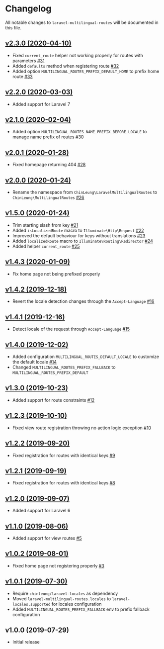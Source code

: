 # Changelog

All notable changes to `laravel-multilingual-routes` will be documented in this file.

## [v2.3.0 (2020-04-10)](https://github.com/chinleung/laravel-multilingual-routes/compare/v2.2.0...v2.3.0)

- Fixed `current_route` helper not working properly for routes with parameters [#31](https://github.com/chinleung/laravel-multilingual-routes/pull/31)
- Added `defaults` method when registering route [#32](https://github.com/chinleung/laravel-multilingual-routes/pull/32)
- Added option `MULTILINGUAL_ROUTES_PREFIX_DEFAULT_HOME` to prefix home route [#33](https://github.com/chinleung/laravel-multilingual-routes/pull/33)

## [v2.2.0 (2020-03-03)](https://github.com/chinleung/laravel-multilingual-routes/compare/v2.1.0...v2.2.0)

- Added support for Laravel 7

## [v2.1.0 (2020-02-04)](https://github.com/chinleung/laravel-multilingual-routes/compare/v2.0.1...v2.1.0)

- Added option `MULTILINGUAL_ROUTES_NAME_PREFIX_BEFORE_LOCALE` to manage name prefix of routes [#30](https://github.com/chinleung/laravel-multilingual-routes/issues/30)

## [v2.0.1 (2020-01-28)](https://github.com/chinleung/laravel-multilingual-routes/compare/v2.0.0...v2.0.1)

- Fixed homepage returning 404 [#28](https://github.com/chinleung/laravel-multilingual-routes/issues/28)

## [v2.0.0 (2020-01-24)](https://github.com/chinleung/laravel-multilingual-routes/compare/v1.5.0...v2.0.0)

- Rename the namespace from `ChinLeung\LaravelMultilingualRoutes` to `ChinLeung\MultilingualRoutes` [#26](https://github.com/chinleung/laravel-multilingual-routes/issues/26)

## [v1.5.0 (2020-01-24)](https://github.com/chinleung/laravel-multilingual-routes/compare/v1.4.3...v1.5.0)

- Trim starting slash from key [#21](https://github.com/chinleung/laravel-multilingual-routes/issues/21)
- Added `isLocalizedRoute` macro to `Illuminate\Http\Request` [#22](https://github.com/chinleung/laravel-multilingual-routes/issues/22)
- Improved the default behaviour for keys without translations [#23](https://github.com/chinleung/laravel-multilingual-routes/issues/23)
- Added `localizedRoute` macro to `Illuminate\Routing\Redirector` [#24](https://github.com/chinleung/laravel-multilingual-routes/issues/24)
- Added helper `current_route` [#25](https://github.com/chinleung/laravel-multilingual-routes/issues/25)

## [v1.4.3 (2020-01-09)](https://github.com/chinleung/laravel-multilingual-routes/compare/v1.4.2...v1.4.3)

- Fix home page not being prefixed properly

## [v1.4.2 (2019-12-18)](https://github.com/chinleung/laravel-multilingual-routes/compare/v1.4.1...v1.4.2)

- Revert the locale detection changes through the `Accept-Language` [#16](https://github.com/chinleung/laravel-multilingual-routes/pull/15#issuecomment-567058440)

## [v1.4.1 (2019-12-16)](https://github.com/chinleung/laravel-multilingual-routes/compare/v1.4.0...v1.4.1)

- Detect locale of the request through `Accept-Language` [#15](https://github.com/chinleung/laravel-multilingual-routes/pull/15)

## [v1.4.0 (2019-12-02)](https://github.com/chinleung/laravel-multilingual-routes/compare/v1.3.0...v1.4.0)

- Added configuration `MULTILINGUAL_ROUTES_DEFAULT_LOCALE` to customize the default locale [#14](https://github.com/chinleung/laravel-multilingual-routes/issues/14)
- Changed `MULTILINGUAL_ROUTES_PREFIX_FALLBACK` to `MULTILINGUAL_ROUTES_PREFIX_DEFAULT`

## [v1.3.0 (2019-10-23)](https://github.com/chinleung/laravel-multilingual-routes/compare/v1.2.3...v1.3.0)

- Added support for route constraints  [#12](https://github.com/chinleung/laravel-multilingual-routes/issues/12)

## [v1.2.3 (2019-10-10)](https://github.com/chinleung/laravel-multilingual-routes/compare/v1.2.2...v1.2.3)

- Fixed view route registration throwing no action logic exception  [#10](https://github.com/chinleung/laravel-multilingual-routes/issues/10)

## [v1.2.2 (2019-09-20)](https://github.com/chinleung/laravel-multilingual-routes/compare/v1.2.1...v1.2.2)

- Fixed registration for routes with identical keys  [#9](https://github.com/chinleung/laravel-multilingual-routes/issues/9)

## [v1.2.1 (2019-09-19)](https://github.com/chinleung/laravel-multilingual-routes/compare/v1.2.0...v1.2.1)

- Fixed registration for routes with identical keys  [#8](https://github.com/chinleung/laravel-multilingual-routes/issues/8)

## [v1.2.0 (2019-09-07)](https://github.com/chinleung/laravel-multilingual-routes/compare/v1.1.0...v1.2.0)

- Added support for Laravel 6

## [v1.1.0 (2019-08-06)](https://github.com/chinleung/laravel-multilingual-routes/compare/v1.0.2...v1.1.0)

- Added support for view routes  [#5](https://github.com/chinleung/laravel-multilingual-routes/issues/5)

## [v1.0.2 (2019-08-01)](https://github.com/chinleung/laravel-multilingual-routes/compare/v1.0.1...v1.0.2)

- Fixed home page not registering properly  [#3](https://github.com/chinleung/laravel-multilingual-routes/issues/3)

## [v1.0.1 (2019-07-30)](https://github.com/chinleung/laravel-multilingual-routes/compare/v1.0.0...v1.0.1)

- Require `chinleung/laravel-locales` as dependency
- Moved `laravel-multilingual-routes.locales` to `laravel-locales.supported` for locales configuration
- Added `MULTILINGUAL_ROUTES_PREFIX_FALLBACK` env to prefix fallback configuration

## v1.0.0 (2019-07-29)

- Initial release
